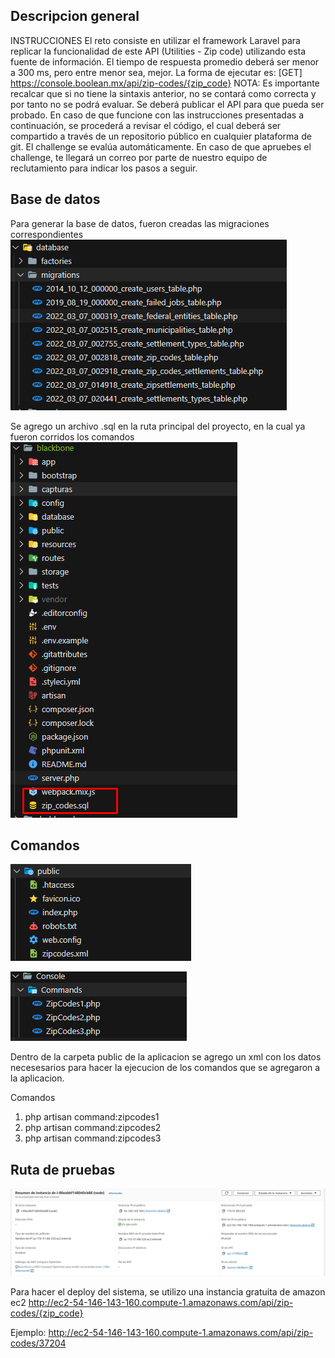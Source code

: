 ## Descripcion general

INSTRUCCIONES
El reto consiste en utilizar el framework Laravel para replicar la funcionalidad de este API
(Utilities - Zip code) utilizando esta fuente de información. El tiempo de respuesta promedio
deberá ser menor a 300 ms, pero entre menor sea, mejor.
La forma de ejecutar es:
[GET] https://console.boolean.mx/api/zip-codes/{zip_code}
NOTA: Es importante recalcar que si no tiene la sintaxis anterior, no se contará como correcta
y por tanto no se podrá evaluar.
Se deberá publicar el API para que pueda ser probado. En caso de que funcione con las
instrucciones presentadas a continuación, se procederá a revisar el código, el cual deberá ser
compartido a través de un repositorio público en cualquier plataforma de git. El challenge se
evalúa automáticamente.
En caso de que apruebes el challenge, te llegará un correo por parte de nuestro equipo de
reclutamiento para indicar los pasos a seguir.

## Base de datos
Para generar la base de datos, fueron creadas las migraciones correspondientes
![alt text](https://github.com/AlexHu65/blackbone/blob/main/capturas/4.png)

Se agrego un archivo .sql en la ruta principal del proyecto, en la cual ya fueron corridos los comandos
![alt text](https://github.com/AlexHu65/blackbone/blob/main/capturas/3.png)

## Comandos

![alt text](https://github.com/AlexHu65/blackbone/blob/main/capturas/1.png)

![alt text](https://github.com/AlexHu65/blackbone/blob/main/capturas/2.png)

Dentro de la carpeta public de la aplicacion se agrego un xml con los datos necesesarios para hacer la ejecucion de los comandos que se agregaron a la aplicacion.

Comandos
1. php artisan command:zipcodes1
2. php artisan command:zipcodes2
3. php artisan command:zipcodes3

## Ruta de pruebas
![alt text](https://github.com/AlexHu65/blackbone/blob/main/capturas/5.png)

Para hacer el deploy del sistema, se utilizo una instancia gratuita de amazon ec2
http://ec2-54-146-143-160.compute-1.amazonaws.com/api/zip-codes/{zip_code}

Ejemplo:
http://ec2-54-146-143-160.compute-1.amazonaws.com/api/zip-codes/37204